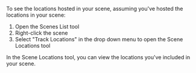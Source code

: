 To see the locations hosted in your scene, assuming you've hosted the locations in your scene:

1. Open the Scenes List tool
2. Right-click the scene
3. Select "Track Locations" in the drop down menu to open the Scene Locations tool

In the Scene Locations tool, you can view the locations you've included in your scene. 